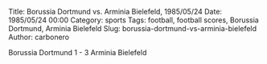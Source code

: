 Title: Borussia Dortmund vs. Arminia Bielefeld, 1985/05/24
Date: 1985/05/24 00:00
Category: sports
Tags: football, football scores, Borussia Dortmund, Arminia Bielefeld
Slug: borussia-dortmund-vs-arminia-bielefeld
Author: carbonero


Borussia Dortmund 1 - 3 Arminia Bielefeld
